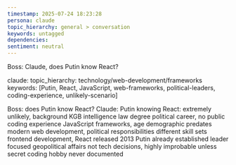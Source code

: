 ```yaml
---
timestamp: 2025-07-24 18:23:28
persona: claude
topic_hierarchy: general > conversation
keywords: untagged
dependencies: 
sentiment: neutral
---
```


Boss: Claude, does Putin know React?

claude: topic_hierarchy: technology/web-development/frameworks
keywords: [Putin, React, JavaScript, web-frameworks, political-leaders, coding-experience, unlikely-scenario]

Boss: does Putin know React?
Claude: Putin knowing React: extremely unlikely, background KGB intelligence law degree political career, no public coding experience JavaScript frameworks, age demographic predates modern web development, political responsibilities different skill sets frontend development, React released 2013 Putin already established leader focused geopolitical affairs not tech decisions, highly improbable unless secret coding hobby never documented